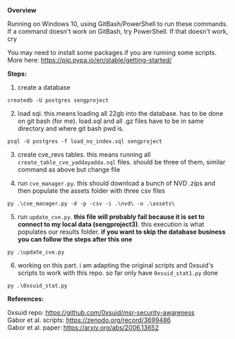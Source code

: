 __Overview__

Running on Windows 10, using GitBash/PowerShell to run these commands. If a command doesn't work on GitBash, try PowerShell. If that doesn't work, cry

You may need to install some packages if you are running some scripts. More here: https://pip.pypa.io/en/stable/getting-started/

__Steps:__

1) create a database

```createdb -U postgres sengproject```

2) load sql. this means loading all 22gb into the database. has to be done on git bash (for me). load.sql and all .gz files have to be in same directory and where git bash pwd is. 

```psql -U postgres -f load_no_index.sql sengproject```


3) create cve_revs tables. this means running all ```create_table_cve_yaddayadda.sql``` files. should be three of them, similar command as above but change file


4) run ```cve_manager.py```. this should download a bunch of NVD .zips and then populate the assets folder with three csv files

```py .\cve_manager.py -d -p -csv -i .\nvd\ -o .\assets\```

5) run ```update_cve.py```. __this file will probably fail because it is set to connect to my local data (sengproject3)__. this execution is what populates our results folder. __if you want to skip the database business you can follow the steps after this one__

```py .\update_cve.py```

6) working on this part. i am adapting the original scripts and 0xsuid's scripts to work with this repo. so far only have ```0xsuid_stat1.py``` done

```py .\0xsuid_stat.py```


__References:__

0xsuid repo: https://github.com/0xsuid/msr-security-awareness \
Gabor et al. scripts: https://zenodo.org/record/3699486 \
Gabor et al. paper: https://arxiv.org/abs/2006.13652